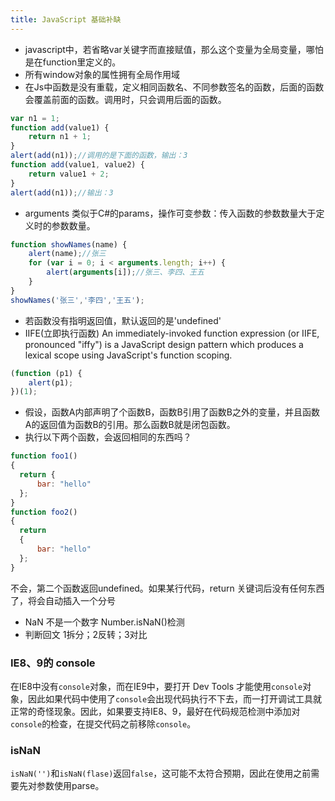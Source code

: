 ```yaml
---
title: JavaScript 基础补缺
---
```


- javascript中，若省略var关键字而直接赋值，那么这个变量为全局变量，哪怕是在function里定义的。
- 所有window对象的属性拥有全局作用域
- 在Js中函数是没有重载，定义相同函数名、不同参数签名的函数，后面的函数会覆盖前面的函数。调用时，只会调用后面的函数。
``` js
var n1 = 1;
function add(value1) {
    return n1 + 1;
}
alert(add(n1));//调用的是下面的函数，输出：3
function add(value1, value2) {
    return value1 + 2;
}
alert(add(n1));//输出：3
```
- arguments 类似于C#的params，操作可变参数：传入函数的参数数量大于定义时的参数数量。
``` js
function showNames(name) {
    alert(name);//张三
    for (var i = 0; i < arguments.length; i++) {
        alert(arguments[i]);//张三、李四、王五
    }
}
showNames('张三','李四','王五');
```
- 若函数没有指明返回值，默认返回的是'undefined'
- IIFE(立即执行函数)
An immediately-invoked function expression (or IIFE, pronounced "iffy") is a JavaScript design pattern which produces a lexical scope using JavaScript's function scoping.
``` js
(function (p1) {
    alert(p1);
})(1);
```
- 假设，函数A内部声明了个函数B，函数B引用了函数B之外的变量，并且函数A的返回值为函数B的引用。那么函数B就是闭包函数。
- 执行以下两个函数，会返回相同的东西吗？
``` js
function foo1()
{
  return {
      bar: "hello"
  };
}
function foo2()
{
  return
  {
      bar: "hello"
  };
}
```
不会，第二个函数返回undefined。如果某行代码，return 关键词后没有任何东西了，将会自动插入一个分号
- NaN 不是一个数字 Number.isNaN()检测
- 判断回文 1拆分；2反转；3对比

### IE8、9的 console
在IE8中没有`console`对象，而在IE9中，要打开 Dev Tools 才能使用`console`对象，因此如果代码中使用了`console`会出现代码执行不下去，而一打开调试工具就正常的奇怪现象。因此，如果要支持IE8、9，最好在代码规范检测中添加对`console`的检查，在提交代码之前移除`console`。
### isNaN
`isNaN('')`和`isNaN(flase)`返回`false`，这可能不太符合预期，因此在使用之前需要先对参数使用parse。



















